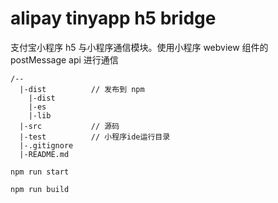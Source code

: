 # alipay tinyapp h5 bridge

支付宝小程序 h5 与小程序通信模块。使用小程序 webview 组件的 postMessage api 进行通信

```
/--
  |-dist          // 发布到 npm
    |-dist
    |-es
    |-lib
  |-src           // 源码
  |-test          // 小程序ide运行目录
  |-.gitignore
  |-README.md

```

```
npm run start
```

```
npm run build
```


